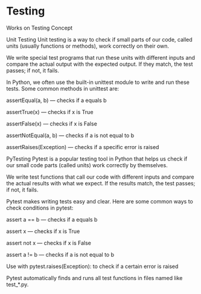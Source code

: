 # Testing
Works on Testing Concept

Unit Testing
Unit testing is a way to check if small parts of our code, called units (usually functions or methods), work correctly on their own.

We write special test programs that run these units with different inputs and compare the actual output with the expected output. If they match, the test passes; if not, it fails.

In Python, we often use the built-in unittest module to write and run these tests. Some common methods in unittest are:

assertEqual(a, b) — checks if a equals b

assertTrue(x) — checks if x is True

assertFalse(x) — checks if x is False

assertNotEqual(a, b) — checks if a is not equal to b

assertRaises(Exception) — checks if a specific error is raised


PyTesting
Pytest is a popular testing tool in Python that helps us check if our small code parts (called units) work correctly by themselves.

We write test functions that call our code with different inputs and compare the actual results with what we expect. If the results match, the test passes; if not, it fails.

Pytest makes writing tests easy and clear. Here are some common ways to check conditions in pytest:

assert a == b — checks if a equals b

assert x — checks if x is True

assert not x — checks if x is False

assert a != b — checks if a is not equal to b

Use with pytest.raises(Exception): to check if a certain error is raised

Pytest automatically finds and runs all test functions in files named like test_*.py.